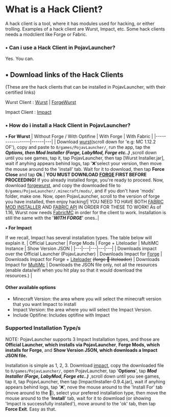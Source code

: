 # What is a Hack Client?

A hack client is a tool, where it has modules used for hacking, or either trolling. Examples of a hack client are Wurst, Impact, etc. Some hack clients needs a modclient like Forge or Fabric.

### • Can i use a Hack Client in PojavLauncher?

Yes. You can.

## • Download links of the Hack Clients
(These are the hack clients that can be installed in PojavLauncher, with their certified links)

Wurst Client : 
[Wurst](https://www.wurstclient.net/download/) | [ForgeWurst](https://forge.wurstclient.net/)

Impact Client :
[Impact](https://impactclient.net/download?platform=jar)

### • How do i install a Hack Client in PojavLauncher?
**• For Wurst**
| Without Forge / With Optifine | With Forge | With Fabric |
|-----------------|------|---|
| Download [wurst](https://www.wurstclient.net/download/)(scroll down for 'e.g: MC 1.12.2 OF'), copy and paste to ```0/games/PojavLauncher/```, run the app, tap the ***Options, then Mod Installer (Forge, LabyMod, Forge etc..)*** ,scroll down until you see games, tap it, tap PojavLauncher, then tap [Wurst Installer.jar], wait if anyhing appears behind logs, tap '❌'select your version, then move the mouse around to the 'install' tab. Wait for it to download, then tap **Force Close** and tap **Ok**.| **YOU MUST DOWNLOAD [FORGE](https://files.minecraftforge.net/) FIRST BEFORE PROCEEDING!** If you already installed forge, you're ready to proceed. Now, download [forgewurst](https://forge.wurstclient.net/), and copy the downloaded file to ```0/games/PojavLauncher/.minecraft/mods/```, and if you don't have 'mods' folder, make one. Now, open PojavLauncher, scroll to the version of forge you have installed, then enjoy hacking!| YOU NEED TO HAVE BOTH [FABRIC MOD INSTALLER](https://fabricmc.net/use/) AND [FABRIC API](https://www.curseforge.com/minecraft/mc-mods/fabric-api) IN ORDER FOR THESE TO WORK! As of 1.16, Wurst now needs [FabricMC](https://fabricmc.net/) in order for the client to work. Installation is still the same with the '***WITH FORGE***' ones..|

**• For Impact**

If we recall, Impact has several installation types. The table below will explain it.
| Official Launcher | Forge Mods | Forge + Liteloader | MultiMC Instance | Show Version JSON |
|---|---|---|---|---|
| Downloads impact over the Official Launcher (PojavLauncher) | Downloads Impact for [Forge](https://files.minecraftforge.net/) | Downloads Impact for Forge + [Liteloader](https://www.liteloader.com/explore/docs/user:install:forge#mod) ~~(forge 🤝 liteloader)~~ | Downloads Impact for [MultiMc](https://multimc.org/) | Downloads the JSON file only, not all the resources (enable data/wifi when you hit play so that it would download the resources.) |
####  Other available options
- Minecraft Version: the area where you will select the minecraft version that you want Impact to install
- Impact Version: the area where you will select the Impact Version.
- Include Optifine: Includes optifine with Impact

### Supported Installation Type/s
NOTE: PojavLauncher supports 3 Impact Installation types, and those are **Official Launcher, which installs via PojavLauncher**, **Forge Mods, which installs for Forge**, and **Show Version JSON, which downloads a Impact JSON file.**

Installation is simple as 1, 2, 3. Dowmload [impact](https://impactclient.net/download?platform=jar), copy the downloaded file to ```0/games/PojavLauncher/```, open PojavLauncher, tap '**Options**', tap ***Mod Installer (Forge, LabyMod, Forge etc..)*** ,scroll down until you see games, tap it, tap PojavLauncher, then tap [ImpactInstaller-0.9.4.jar], wait if anyhing appears behind logs, tap '❌',  nove the mouse around to the 'Install For' tab (move around to the 🔻), select your prefered installation type, then move the mouse around to the '**Install**' tab, wait for it to dowmload (or showing 'Impact is successfully installed'), move around to the 'ok' tab, then tap **Force Exit**. Easy as that.
